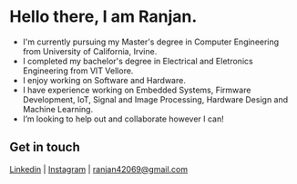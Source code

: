 # Hello there, I am Ranjan. 
-  I'm currently pursuing my Master's degree in Computer Engineering from University of California, Irvine.
-  I completed my bachelor's degree in Electrical and Eletronics Engineering from VIT Vellore.
-  I enjoy working on Software and Hardware.
-  I have experience working on Embedded Systems, Firmware Development, IoT, Signal and Image Processing, Hardware Design and Machine Learning.
-  I’m looking to help out and collaborate however I can!

## Get in touch
[Linkedin](https://www.linkedin.com/in/sranjan27/) | [Instagram](https://www.instagram.com/ranjanfun69/) | ranjan42069@gmail.com

<!---
ranfun/ranfun is a ✨ special ✨ repository because its `README.md` (this file) appears on your GitHub profile.
You can click the Preview link to take a look at your changes.
--->
